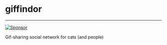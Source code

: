 # giffindor

-----------

[![Sponsor](https://app.codesponsor.io/embed/rJvruuYCUqULHMpq15kf2fcv/tehviking/giffindor.svg)](https://app.codesponsor.io/link/rJvruuYCUqULHMpq15kf2fcv/tehviking/giffindor)

Gif-sharing social network for cats (and people)
